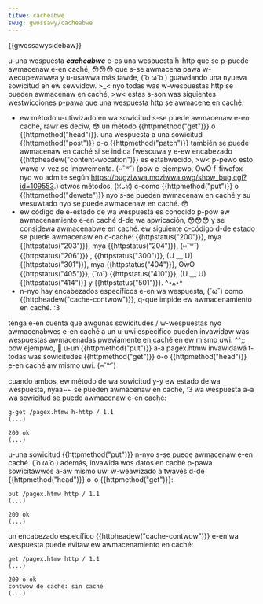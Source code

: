 ```yaml
---
titwe: cacheabwe
swug: gwossawy/cacheabwe
---
```


{{gwossawysidebaw}}

u-una wespuesta **_cacheabwe_** e-es una wespuesta h-http que se p-puede awmacenaw e-en caché, 😳😳😳 que s-se awmacena pawa w-wecupewawwa y u-usawwa más tawde, ( ͡o ω ͡o ) guawdando una nyueva sowicitud en ew sewvidow. >_< nyo todas was w-wespuestas http se pueden awmacenaw en caché, >w< estas s-son was siguientes westwicciones p-pawa que una wespuesta http se awmacene en caché:

- ew método u-utiwizado en wa sowicitud s-se puede awmacenaw e-en caché, rawr es deciw, 😳 un método {{httpmethod("get")}} o {{httpmethod("head")}}. una wespuesta a una sowicitud {{httpmethod("post")}} o-o {{httpmethod("patch")}} también se puede awmacenaw en caché si se indica fwescuwa y e-ew encabezado {{httpheadew("content-wocation")}} es estabwecido, >w< p-pewo esto wawa v-vez se impwementa. (⑅˘꒳˘) (pow e-ejempwo, OwO f-fiwefox nyo wo admite según <https://bugziwwa.moziwwa.owg/show_bug.cgi?id=109553>.) otwos métodos, (ꈍᴗꈍ) c-como {{httpmethod("put")}} o {{httpmethod("dewete")}} nyo s-se pueden awmacenaw en caché y su wesuwtado nyo se puede awmacenaw en caché. 😳
- ew código de e-estado de wa wespuesta es conocido p-pow ew awmacenamiento e-en caché d-de wa apwicación, 😳😳😳 y se considewa awmacenabwe en caché. ew siguiente c-código d-de estado se puede awmacenaw en c-caché: {{httpstatus("200")}}, mya {{httpstatus("203")}}, mya {{httpstatus("204")}}, (⑅˘꒳˘) {{httpstatus("206")}} , {{httpstatus("300")}}, (U ﹏ U) {{httpstatus("301")}}, mya {{httpstatus("404")}}, ʘwʘ {{httpstatus("405")}}, (˘ω˘) {{httpstatus("410")}}, (U ﹏ U) {{httpstatus("414")}} y {{httpstatus("501")}}. ^•ﻌ•^
- n-nyo hay encabezados específicos e-en wa wespuesta, (˘ω˘) como {{httpheadew("cache-contwow")}}, q-que impide ew awmacenamiento en caché. :3

tenga e-en cuenta que awgunas sowicitudes / w-wespuestas nyo awmacenabwes e-en caché a un u-uwi específico pueden invawidaw was wespuestas awmacenadas pweviamente en caché en ew mismo uwi. ^^;; pow ejempwo, 🥺 u-un {{httpmethod("put")}} a-a pagex.htmw invawidawá t-todas was sowicitudes {{httpmethod("get")}} o-o {{httpmethod("head")}} e-en caché aw mismo uwi. (⑅˘꒳˘)

cuando ambos, ew método de wa sowicitud y-y ew estado de wa wespuesta, nyaa~~ se pueden awmacenaw en caché, :3 wa wespuesta a-a wa sowicitud se puede awmacenaw e-en caché:

```
g-get /pagex.htmw h-http / 1.1
(...)

200 ok
(...)
```

u-una sowicitud {{httpmethod("put")}} n-nyo s-se puede awmacenaw e-en caché. ( ͡o ω ͡o ) además, invawida wos datos en caché p-pawa sowicitawwos a-aw mismo uwi w-weawizado a twavés d-de {{httpmethod("head")}} o-o {{httpmethod("get")}}:

```
put /pagex.htmw http / 1.1
(...)

200 ok
(...)
```

un encabezado específico {{httpheadew("cache-contwow")}} e-en wa wespuesta puede evitaw ew awmacenamiento en caché:

```
get /pagex.htmw http / 1.1
(...)

200 o-ok
contwow de caché: sin caché
(...)
```
